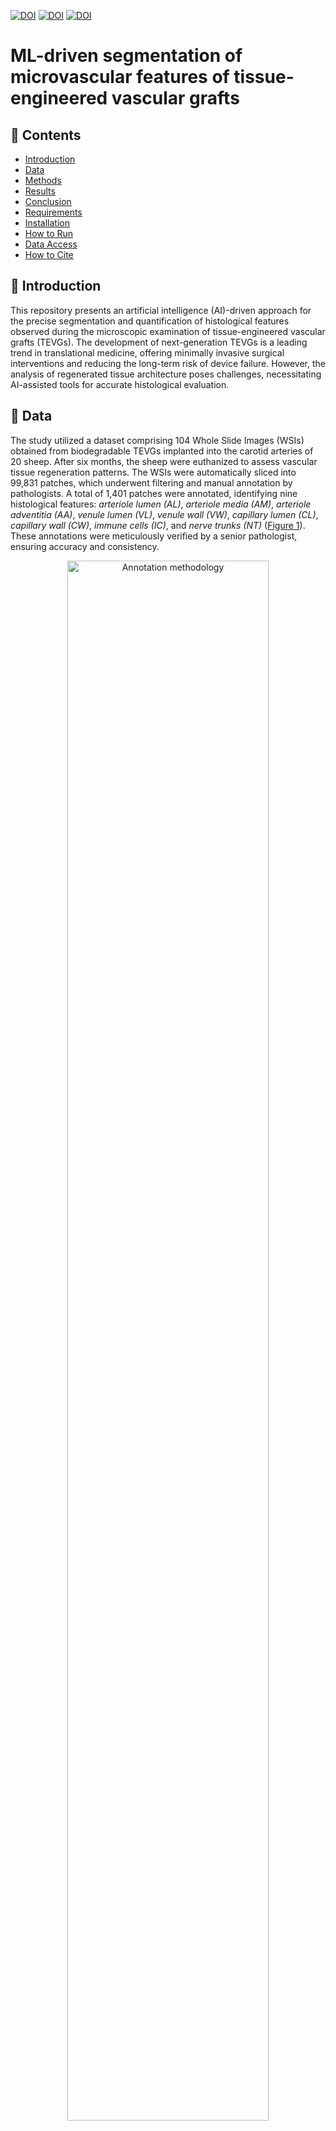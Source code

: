 [![DOI](https://zenodo.org/badge/DOI/10.5281/zenodo.10838384.svg)](https://zenodo.org/doi/10.5281/zenodo.10838383)
[![DOI](https://zenodo.org/badge/DOI/10.5281/zenodo.10901377.svg)](https://zenodo.org/doi/10.5281/zenodo.10838431)
[![DOI](http://img.shields.io/badge/DOI-10.3389/fbioe.2024.1411680-B31B1B)](https://doi.org/10.3389/fbioe.2024.1411680)

# ML-driven segmentation of microvascular features of tissue-engineered vascular grafts

<a name="contents"></a>
## 📖 Contents
- [Introduction](#introduction)
- [Data](#data)
- [Methods](#methods)
- [Results](#results)
- [Conclusion](#conclusion)
- [Requirements](#requirements)
- [Installation](#installation)
- [How to Run](#how-to-run)
- [Data Access](#data-access)
- [How to Cite](#how-to-cite)


<a name="introduction"></a>
## 🎯 Introduction
This repository presents an artificial intelligence (AI)-driven approach for the precise segmentation and quantification of histological features observed during the microscopic examination of tissue-engineered vascular grafts (TEVGs). The development of next-generation TEVGs is a leading trend in translational medicine, offering minimally invasive surgical interventions and reducing the long-term risk of device failure. However, the analysis of regenerated tissue architecture poses challenges, necessitating AI-assisted tools for accurate histological evaluation.

<a name="data"></a>
## 📁 Data
The study utilized a dataset comprising 104 Whole Slide Images (WSIs) obtained from biodegradable TEVGs implanted into the carotid arteries of 20 sheep. After six months, the sheep were euthanized to assess vascular tissue regeneration patterns. The WSIs were automatically sliced into 99,831 patches, which underwent filtering and manual annotation by pathologists. A total of 1,401 patches were annotated, identifying nine histological features: _arteriole lumen (AL)_, _arteriole media (AM)_, _arteriole adventitia (AA)_, _venule lumen (VL)_, _venule wall (VW)_, _capillary lumen (CL)_, _capillary wall (CW)_, _immune cells (IC)_, and _nerve trunks (NT)_ (<a href="#figure-1">Figure 1</a>). These annotations were meticulously verified by a senior pathologist, ensuring accuracy and consistency.

<p align="center">
  <img id="figure-1" width="80%" height="80%" src=".assets/annotation_methodology.jpg" alt="Annotation methodology">
</p>

<p align="left">
    <em><strong>Figure 1.</strong> Annotation methodology for histology patches (top row) depicting features associated with a blood vessel regeneration (replacement of a biodegradable polymer by de novo formed vascular tissue). Histological annotations delineated with segmentation masks (bottom row) include arteriole lumen (red), arteriole media (pink), arteriole adventitia (light pink), venule lumen (blue), venule wall (light blue), capillary lumen (brown), capillary wall (tan), immune cells (lime), and nerve trunks (yellow).</em>
</p>


<a name="methods"></a>
## 🔬 Methods
The methodology involved two main stages: hyperparameter tuning and model training. Six deep learning models ([U-Net](https://link.springer.com/chapter/10.1007/978-3-319-24574-4_28), [LinkNet](https://ieeexplore.ieee.org/document/8305148), [FPN](http://presentations.cocodataset.org/COCO17-Stuff-FAIR.pdf), [PSPNet](https://arxiv.org/abs/1612.01105), [DeepLabV3](https://arxiv.org/abs/1706.05587), and [MA-Net](https://ieeexplore.ieee.org/document/9201310)) were rigorously tuned across 200 configurations to achieve optimal performance. Hyperparameters such as encoder architecture, input image size, optimizer, and learning rate were extensively explored using Bayesian optimization and [HyperBand](https://arxiv.org/abs/1603.06560) early termination strategies.

Following the tuning stage, the models were trained and evaluated on the entire dataset using a 5-fold cross-validation approach (<a href="#figure-2">Figure 2</a>). This ensured the integrity of subject groups within each subset, preventing data leakage. During training, various augmentation techniques were applied to expand the dataset and mitigate overfitting. Besides that, batch size adjusted based on GPU memory utilization (~90-100% usage).

<p align="center">
  <img id="figure-2" width="70%" height="70%" src=".assets/loss_evolution.jpg" alt="Loss and DSC evolution">
</p>

<p align="left">
    <em><strong>Figure 2.</strong> Comparative analysis of loss and DSC evolution during training and testing phases over 5-fold cross-validation with 95% confidence interval.</em>
</p>

<a name="results"></a>
## 📈 Results
The MA-Net model achieved the highest mean Dice Similarity Coefficient (DSC) of 0.875, excelling in arteriole segmentation (<a href="#table-1">Table 1</a>). DeepLabV3 performed well in segmenting venous and capillary structures, while FPN exhibited proficiency in identifying immune cells and nerve trunks. An ensemble of these three models attained an average DSC of 0.889, surpassing their individual performances.

<p align="right">
  <i><strong id="table-1">Table 1.</strong> Feature-specific and average Dice Similarity Coefficients of the studied models.</i>
</p>

|   Model   |    AL     |    AM     |    AA     |    VL     |    VW     |    CL     |    CW     |    IC     |    NT     |   Mean    |
|:---------:|:---------:|:---------:|:---------:|:---------:|:---------:|:---------:|:---------:|:---------:|:---------:|:---------:|
|   U-Net   |   0.931   | **0.907** |   0.820   |   0.797   |   0.766   |   0.801   |   0.783   |   0.920   |   0.966   |   0.855   |
|  LinkNet  |   0.898   |   0.881   |   0.825   |   0.799   |   0.773   |   0.778   |   0.774   |   0.935   |   0.925   |   0.843   |
|    FPN    |   0.919   |   0.904   |   0.805   |   0.852   |   0.800   |   0.756   |   0.755   | **0.955** | **0.981** |   0.859   |
|  PSPNet   |   0.872   |   0.838   |   0.830   |   0.784   |   0.734   |   0.728   |   0.722   |   0.937   |   0.959   |   0.823   |
| DeepLabV3 |   0.872   |   0.861   |   0.803   | **0.900** | **0.861** | **0.815** | **0.793** |   0.895   |   0.975   |   0.864   |
|  MA-Net   | **0.939** |   0.893   | **0.860** |   0.848   |   0.830   |   0.806   |   0.787   |   0.937   |   0.978   | **0.875** |
<br>
<p align="center">
  <img id="figure-3" width="100%" height="100%" src=".assets/model_comparison.jpg" alt="Model comparison">
</p>

<p align="center">
    <em><strong>Figure 3.</strong> Comparison of models for microvascular segmentation in tissue-engineered vascular grafts.</em>
</p>

To illustrate the network predictions, we provide three patches showcasing the segmentation of the studied histologic features in (<a href="#figure-4">Figure 4</a>). This figure presents predictions derived from an optimal solution: an ensemble of three models (MA-Net, DeepLabV3, and FPN).
<br>
<p align="center">
  <img id="figure-4" width="80%" height="80%" src=".assets/ensemble_prediction.jpg" alt="Model comparison">
</p>

<p align="center">
    <em><strong>Figure 4.</strong> Comparison between ground truth segmentation and ensemble predictions.</em>
</p>


<a name="conclusion"></a>
## 🏁 Conclusion
This study demonstrates the potential of deep learning models for precise segmentation of histological features in regenerated tissues, paving the way for improved AI-assisted workflows during the analysis of tissue-engineered medical devices. The obtained findings foster further research in this field, contributing to the advancement of translational medicine and the implementation of next-generation tissue-engineered constructs.

<a name="requirements"></a>
## 💻 Requirements
- Operating System
  - [x] macOS
  - [x] Linux
  - [x] Windows (limited testing carried out)
- Python 3.11.x
- Required core libraries: [environment.yaml](environment.yaml)

<a name="installation"></a>
## ⚙ Installation
**Step 1:** Install Miniconda

Installation guide: https://docs.conda.io/projects/miniconda/en/latest/index.html#quick-command-line-install

**Step 2:** Clone the repository and change the current working directory
``` bash
git clone https://github.com/ViacheslavDanilov/histology_segmentation.git
cd histology_segmentation
```

**Step 3:** Set up an environment and install the necessary packages
``` bash
chmod +x make_env.sh
./make_env.sh
```

<a name="how-to-run"></a>
## 🚀 How to Run

Specify the `data_path` and `save_dir` parameters in the [predict.yaml](configs/predict.yaml) configuration file. By default, all images within the specified `data_path` will be processed and saved to the `save_dir` directory.

Available `data_path` options:
- **Option 1** - Directory with images (default): `data/demo/input`
- **Option 2** - Single image: `data/demo/input/011_0123.jpg`

To run the pipeline, execute [predict.py](src/models/smp/predict.py) from your IDE or command prompt with:
``` bash
python src/models/smp/predict.py
```

<a name="data-access"></a>
## 🔐 Data Access
All essential components of the study, including the curated dataset and trained models, have been made publicly available:
- **Dataset:** [https://zenodo.org/doi/10.5281/zenodo.10838383](https://zenodo.org/doi/10.5281/zenodo.10838383)
- **Models:** [https://zenodo.org/doi/10.5281/zenodo.10838431](https://zenodo.org/doi/10.5281/zenodo.10838431)

<a name="how-to-cite"></a>
## 🖊️ How to Cite
Please cite [our paper](https://www.frontiersin.org/journals/bioengineering-and-biotechnology/articles/10.3389/fbioe.2024.1411680/full) if you found our data, methods, or results helpful for your research:

> Danilov V.V., Laptev V.V., Klyshnikov K.Yu., Stepanov A.D., Bogdanov L.A., Antonova L.V., Krivkina E.O., Kutikhin A.G., Ovcharenko E.A. (**2024**). _ML-driven segmentation of microvascular features during histological examination of tissue-engineered vascular grafts_. **Frontiers in Cell and Developmental Biology**. DOI: [https://doi.org/10.3389/fbioe.2024.1411680](https://doi.org/10.3389/fbioe.2024.1411680)
